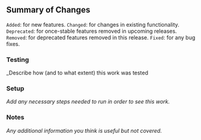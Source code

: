 ## Summary of Changes
`Added`: for new features.
`Changed`: for changes in existing functionality.
`Deprecated`: for once-stable features removed in upcoming releases.
`Removed`: for deprecated features removed in this release.
`Fixed`: for any bug fixes.

### Testing
_Describe how (and to what extent) this work was tested

### Setup
_Add any necessary steps needed to run in order to see this work._

### Notes
_Any additional information you think is useful but not covered._
